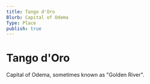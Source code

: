 ```yaml
---
title: Tango d'Oro
Blurb: Capital of Odema
Type: Place
publish: true
---
```

# Tango d'Oro

Capital of Odema, sometimes known as "Golden River". 
